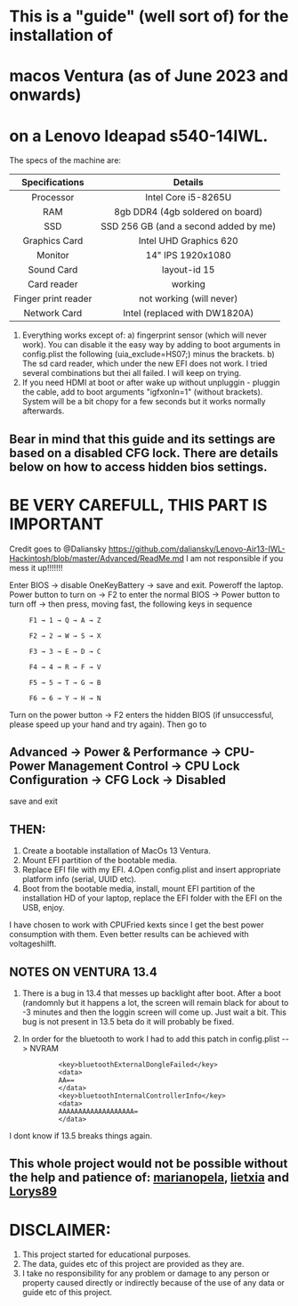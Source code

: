 # This is a "guide" (well sort of) for the installation of 
# macos Ventura (as of June 2023 and onwards) 
# on a Lenovo Ideapad s540-14IWL. 

The specs of the machine are:

| Specifications | Details |
|:-: |:-: |
| Processor | Intel Core i5-8265U  |
| RAM | 8gb DDR4 (4gb soldered on board) |
| SSD | SSD 256 GB (and a second added by me) |
| Graphics Card | Intel UHD Graphics 620 |
| Monitor | 14" IPS 1920x1080 |
| Sound Card | layout-id 15 |
| Card reader | working |
| Finger print reader | not working (will never) |
| Network Card | Intel (replaced with DW1820A) |


1. Everything works except of: 
a) fingerprint sensor (which will never work). You can disable it the easy way by adding to boot arguments in config.plist the following (uia_exclude=HS07;) minus the brackets.
b) The sd card reader, which under the new EFI does not work. I tried several combinations but thei all failed. I will keep on trying. 
2. If you need HDMI at boot or after wake up without unpluggin - pluggin the cable, add to boot arguments "igfxonln=1" (without brackets). System will be a bit chopy for a few seconds but it works normally afterwards.  


## Bear in mind that this guide and its settings are based on a disabled CFG lock. There are details below on how to access hidden bios settings.

# BE VERY CAREFULL, THIS PART IS IMPORTANT
Credit goes to @Daliansky https://github.com/daliansky/Lenovo-Air13-IWL-Hackintosh/blob/master/Advanced/ReadMe.md
I am not responsible if you mess it up!!!!!!!

Enter BIOS → disable OneKeyBattery → save and exit. Poweroff the laptop. Power button to turn on → F2 to enter the normal BIOS → Power button to turn off → then press, moving fast, the following keys in sequence

         F1 → 1 → Q → A → Z
         
         F2 → 2 → W → S → X
         
         F3 → 3 → E → D → C
         
         F4 → 4 → R → F → V
         
         F5 → 5 → T → G → B
         
         F6 → 6 → Y → H → N
         

Turn on the power button → F2 enters the hidden BIOS (if unsuccessful, please speed up your hand and try again).
Then go to 
## Advanced → Power & Performance → CPU-Power Management Control → CPU Lock Configuration → CFG Lock → Disabled
save and exit 

## THEN: 
1. Create a bootable installation of MacOs 13 Ventura. 
2. Mount EFI partition of the bootable media. 
3. Replace EFI file with my EFI. 
4.Open config.plist and insert appropriate platform info (serial, UUID etc).
5. Boot from the bootable media, install, mount EFI partition of the installation HD of your laptop, replace the EFI folder with the EFI on the USB, enjoy.  

I have chosen to work with CPUFried kexts since I get the best power consumption with them. 
Even better results can be achieved with voltageshilft. 

## NOTES ON VENTURA 13.4
1. There is a bug in 13.4 that messes up backlight after boot. After a boot (randomnly but it happens a lot, the screen will remain black for about to -3 minutes and then the loggin screen will come up. Just wait a bit. This bug is not present in 13.5 beta do it will probably be fixed. 
2. In order for the bluetooth to work I had to add this patch in config.plist --> NVRAM
   
   
				<key>bluetoothExternalDongleFailed</key>
				<data>
				AA==
				</data>
				<key>bluetoothInternalControllerInfo</key>
				<data>
				AAAAAAAAAAAAAAAAAAA=
				</data>


I dont know if 13.5 breaks things again. 

## This whole project would not be possible without the help and patience of: [marianopela](https://github.com/marianopela/Lenovo-Ideapad-S540-14IML-Hackintosh), [lietxia](https://github.com/lietxia/XiaoXinAir14IML_2019_hackintosh) and [Lorys89](https://github.com/Lorys89)

# DISCLAIMER:
1. This project started for educational purposes. 
2. The data, guides etc of this project are provided as they are. 
3. I take no responsibility for any problem or damage to any person or property caused directly or indirectly because of the use of any data or guide etc of this project.
  
